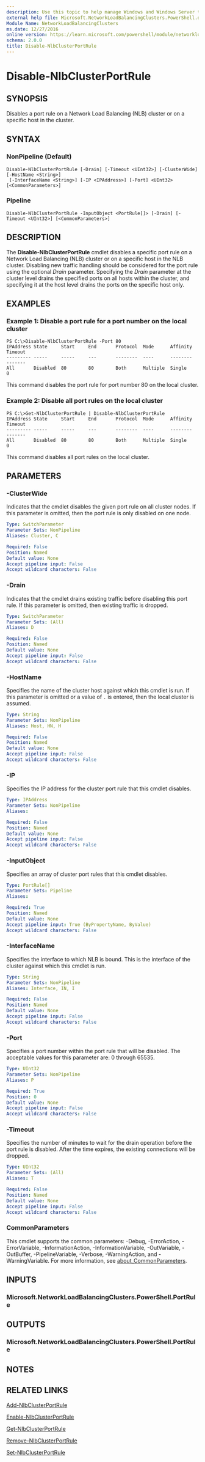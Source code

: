```yaml
---
description: Use this topic to help manage Windows and Windows Server technologies with Windows PowerShell.
external help file: Microsoft.NetworkLoadBalancingClusters.PowerShell.dll-Help.xml
Module Name: NetworkLoadBalancingClusters
ms.date: 12/27/2016
online version: https://learn.microsoft.com/powershell/module/networkloadbalancingclusters/disable-nlbclusterportrule?view=windowsserver2022-ps&wt.mc_id=ps-gethelp
schema: 2.0.0
title: Disable-NlbClusterPortRule
---
```


# Disable-NlbClusterPortRule

## SYNOPSIS
Disables a port rule on a Network Load Balancing (NLB) cluster or on a specific host in the cluster.

## SYNTAX

### NonPipeline (Default)
```
Disable-NlbClusterPortRule [-Drain] [-Timeout <UInt32>] [-ClusterWide] [-HostName <String>]
 [-InterfaceName <String>] [-IP <IPAddress>] [-Port] <UInt32> [<CommonParameters>]
```

### Pipeline
```
Disable-NlbClusterPortRule -InputObject <PortRule[]> [-Drain] [-Timeout <UInt32>] [<CommonParameters>]
```

## DESCRIPTION
The **Disable-NlbClusterPortRule** cmdlet disables a specific port rule on a Network Load Balancing (NLB) cluster or on a specific host in the NLB cluster.
Disabling new traffic handling should be considered for the port rule using the optional *Drain* parameter.
Specifying the *Drain* parameter at the cluster level drains the specified ports on all hosts within the cluster, and specifying it at the host level drains the ports on the specific host only.

## EXAMPLES

### Example 1: Disable a port rule for a port number on the local cluster
```
PS C:\>Disable-NlbClusterPortRule -Port 80
IPAddress State     Start     End       Protocol  Mode      Affinity  Timeout 
--------- -----     -----     ---       --------  ----      --------  ------- 
All       Disabled  80        80        Both      Multiple  Single    0
```

This command disables the port rule for port number 80 on the local cluster.

### Example 2: Disable all port rules on the local cluster
```
PS C:\>Get-NlbClusterPortRule | Disable-NlbClusterPortRule
IPAddress State     Start     End       Protocol  Mode      Affinity  Timeout 
--------- -----     -----     ---       --------  ----      --------  ------- 
All       Disabled  80        80        Both      Multiple  Single    0
```

This command disables all port rules on the local cluster.

## PARAMETERS

### -ClusterWide
Indicates that the cmdlet disables the given port rule on all cluster nodes.
If this parameter is omitted, then the port rule is only disabled on one node.

```yaml
Type: SwitchParameter
Parameter Sets: NonPipeline
Aliases: Cluster, C

Required: False
Position: Named
Default value: None
Accept pipeline input: False
Accept wildcard characters: False
```

### -Drain
Indicates that the cmdlet drains existing traffic before disabling this port rule.
If this parameter is omitted, then existing traffic is dropped.

```yaml
Type: SwitchParameter
Parameter Sets: (All)
Aliases: D

Required: False
Position: Named
Default value: None
Accept pipeline input: False
Accept wildcard characters: False
```

### -HostName
Specifies the name of the cluster host against which this cmdlet is run.
If this parameter is omitted or a value of `.` is entered, then the local cluster is assumed.

```yaml
Type: String
Parameter Sets: NonPipeline
Aliases: Host, HN, H

Required: False
Position: Named
Default value: None
Accept pipeline input: False
Accept wildcard characters: False
```

### -IP
Specifies the IP address for the cluster port rule that this cmdlet disables.

```yaml
Type: IPAddress
Parameter Sets: NonPipeline
Aliases: 

Required: False
Position: Named
Default value: None
Accept pipeline input: False
Accept wildcard characters: False
```

### -InputObject
Specifies an array of cluster port rules that this cmdlet disables.

```yaml
Type: PortRule[]
Parameter Sets: Pipeline
Aliases: 

Required: True
Position: Named
Default value: None
Accept pipeline input: True (ByPropertyName, ByValue)
Accept wildcard characters: False
```

### -InterfaceName
Specifies the interface to which NLB is bound.
This is the interface of the cluster against which this cmdlet is run.

```yaml
Type: String
Parameter Sets: NonPipeline
Aliases: Interface, IN, I

Required: False
Position: Named
Default value: None
Accept pipeline input: False
Accept wildcard characters: False
```

### -Port
Specifies a port number within the port rule that will be disabled.
The acceptable values for this parameter are: 0 through 65535.

```yaml
Type: UInt32
Parameter Sets: NonPipeline
Aliases: P

Required: True
Position: 0
Default value: None
Accept pipeline input: False
Accept wildcard characters: False
```

### -Timeout
Specifies the number of minutes to wait for the drain operation before the port rule is disabled.
After the time expires, the existing connections will be dropped.

```yaml
Type: UInt32
Parameter Sets: (All)
Aliases: T

Required: False
Position: Named
Default value: None
Accept pipeline input: False
Accept wildcard characters: False
```

### CommonParameters
This cmdlet supports the common parameters: -Debug, -ErrorAction, -ErrorVariable, -InformationAction, -InformationVariable, -OutVariable, -OutBuffer, -PipelineVariable, -Verbose, -WarningAction, and -WarningVariable. For more information, see [about_CommonParameters](https://go.microsoft.com/fwlink/?LinkID=113216).

## INPUTS

### Microsoft.NetworkLoadBalancingClusters.PowerShell.PortRule

## OUTPUTS

### Microsoft.NetworkLoadBalancingClusters.PowerShell.PortRule

## NOTES

## RELATED LINKS

[Add-NlbClusterPortRule](./Add-NlbClusterPortRule.md)

[Enable-NlbClusterPortRule](./Enable-NlbClusterPortRule.md)

[Get-NlbClusterPortRule](./Get-NlbClusterPortRule.md)

[Remove-NlbClusterPortRule](./Remove-NlbClusterPortRule.md)

[Set-NlbClusterPortRule](./Set-NlbClusterPortRule.md)

